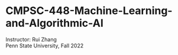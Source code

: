 # CMPSC-448-Machine-Learning-and-Algorithmic-AI  
Instructor: Rui Zhang  
Penn State University, Fall 2022  
